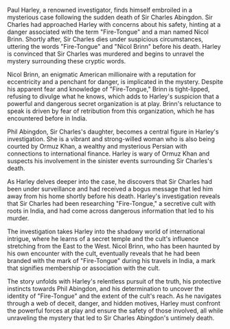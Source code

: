 Paul Harley, a renowned investigator, finds himself embroiled in a mysterious case following the sudden death of Sir Charles Abingdon. Sir Charles had approached Harley with concerns about his safety, hinting at a danger associated with the term "Fire-Tongue" and a man named Nicol Brinn. Shortly after, Sir Charles dies under suspicious circumstances, uttering the words "Fire-Tongue" and "Nicol Brinn" before his death. Harley is convinced that Sir Charles was murdered and begins to unravel the mystery surrounding these cryptic words.

Nicol Brinn, an enigmatic American millionaire with a reputation for eccentricity and a penchant for danger, is implicated in the mystery. Despite his apparent fear and knowledge of "Fire-Tongue," Brinn is tight-lipped, refusing to divulge what he knows, which adds to Harley's suspicion that a powerful and dangerous secret organization is at play. Brinn's reluctance to speak is driven by fear of retribution from this organization, which he has encountered before in India.

Phil Abingdon, Sir Charles's daughter, becomes a central figure in Harley's investigation. She is a vibrant and strong-willed woman who is also being courted by Ormuz Khan, a wealthy and mysterious Persian with connections to international finance. Harley is wary of Ormuz Khan and suspects his involvement in the sinister events surrounding Sir Charles's death.

As Harley delves deeper into the case, he discovers that Sir Charles had been under surveillance and had received a bogus message that led him away from his home shortly before his death. Harley's investigation reveals that Sir Charles had been researching "Fire-Tongue," a secretive cult with roots in India, and had come across dangerous information that led to his murder.

The investigation takes Harley into the shadowy world of international intrigue, where he learns of a secret temple and the cult's influence stretching from the East to the West. Nicol Brinn, who has been haunted by his own encounter with the cult, eventually reveals that he had been branded with the mark of "Fire-Tongue" during his travels in India, a mark that signifies membership or association with the cult.

The story unfolds with Harley's relentless pursuit of the truth, his protective instincts towards Phil Abingdon, and his determination to uncover the identity of "Fire-Tongue" and the extent of the cult's reach. As he navigates through a web of deceit, danger, and hidden motives, Harley must confront the powerful forces at play and ensure the safety of those involved, all while unraveling the mystery that led to Sir Charles Abingdon's untimely death.